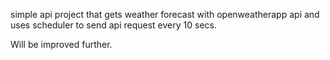 simple api project that gets weather forecast with openweatherapp api and uses scheduler to send api request every 10 secs.

Will be improved further.
